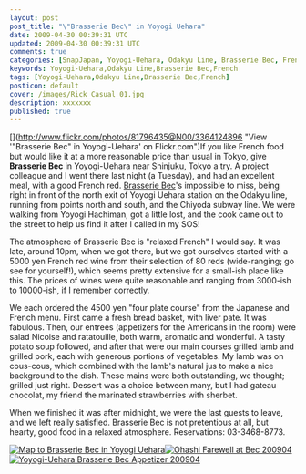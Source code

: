```yaml
---           
layout: post
post_title: "\"Brasserie Bec\" in Yoyogi Uehara"
date: 2009-04-30 00:39:31 UTC
updated: 2009-04-30 00:39:31 UTC
comments: true
categories: [SnapJapan, Yoyogi-Uehara, Odakyu Line, Brasserie Bec, French]
keywords: Yoyogi-Uehara,Odakyu Line,Brasserie Bec,French
tags: [Yoyogi-Uehara,Odakyu Line,Brasserie Bec,French]
posticon: default
cover: /images/Rick_Casual_01.jpg
description: xxxxxxx
published: true
---
```

 

[](http://www.flickr.com/photos/81796435@N00/3364124896 "View '"Brasserie Bec" in Yoyogi-Uehara' on Flickr.com")If you like French food but would like it at a more reasonable price than usual in Tokyo, give **Brasserie Bec** in Yoyogi-Uehara near Shinjuku, Tokyo a try. A project colleague and I went there last night (a Tuesday), and had an excellent meal, with a good French red. [Brasserie Bec](http://www.bec-depa.com)'s impossible to miss, being right in front of the north exit of Yoyogi Uehara station on the Odakyu line, running from points north and south, and the Chiyoda subway line. We were walking from Yoyogi Hachiman, got a little lost, and the cook came out to the street to help us find it after I called in my SOS!


The atmosphere of Brasserie Bec is "relaxed French" I would say. It was late, around 10pm, when we got there, but we got ourselves started with a 5000 yen French red wine from their selection of 80 reds (wide-ranging; go see for yourself!), which seems pretty extensive for a small-ish place like this. The prices of wines were quite reasonable and ranging from 3000-ish to 10000-ish, if I remember correctly. 


We each ordered the 4500 yen "four plate course" from the Japanese and French menu. First came a fresh bread basket, with liver pate. It was fabulous. Then, our entrees (appetizers for the Americans in the room) were salad Nicoise and ratatouille, both warm, aromatic and wonderful. A tasty potato soup followed, and after that were our main courses grilled lamb and grilled pork, each with generous portions of vegetables. My lamb was on cous-cous, which combined with the lamb's natural jus to make a nice background to the dish. These mains were both outstanding, we thought; grilled just right. Dessert was a choice between many, but I had gateau chocolat, my friend the marinated strawberries with sherbet. 


When we finished it was after midnight, we were the last guests to leave, and we left really satisfied. Brasserie Bec is not pretentious at all, but hearty, good food in a relaxed atmosphere. Reservations: 03-3468-8773.


[![Map to Brasserie Bec in Yoyogi Uehara](http://farm4.static.flickr.com/3654/3363375997_705482095a_s.jpg)](http://www.flickr.com/photos/81796435@N00/3363375997 "View 'Map to Brasserie Bec in Yoyogi Uehara' on Flickr.com")[![Ohashi Farewell at Bec 200904](http://farm4.static.flickr.com/3557/3486785375_160aa597b1_s.jpg)](http://www.flickr.com/photos/81796435@N00/3486785375 "View 'Ohashi Farewell at Bec 200904' on Flickr.com")[![Yoyogi-Uehara Brasserie Bec Appetizer 200904](http://farm4.static.flickr.com/3557/3487599444_e89b8c4776_s.jpg)](http://www.flickr.com/photos/81796435@N00/3487599444 "View 'Yoyogi-Uehara Brasserie Bec Appetizer 200904' on Flickr.com")

